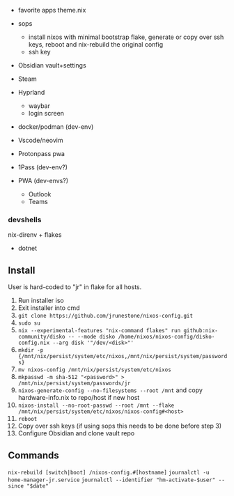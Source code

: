* favorite apps theme.nix
* sops
    * install nixos with minimal bootstrap flake, generate or copy over ssh keys, reboot and nix-rebuild the original config
    * ssh key
* Obsidian vault+settings

* Steam
* Hyprland
    * waybar
    * login screen
* docker/podman (dev-env)
* Vscode/neovim
* Protonpass pwa
* 1Pass (dev-env?)
* PWA (dev-envs?)
    * Outlook
    * Teams

### devshells
nix-direnv + flakes
* dotnet

## Install
User is hard-coded to "jr" in flake for all hosts.

1. Run installer iso
2. Exit installer into cmd
6. `git clone https://github.com/jrunestone/nixos-config.git`
5. `sudo su`
4. `nix --experimental-features "nix-command flakes" run github:nix-community/disko -- --mode disko /home/nixos/nixos-config/disko-config.nix --arg disk '"/dev/<disk>"'`
5. `mkdir -p {/mnt/nix/persist/system/etc/nixos,/mnt/nix/persist/system/passwords}`
6. `mv nixos-config /mnt/nix/persist/system/etc/nixos`
8. `mkpasswd -m sha-512 "<password>" > /mnt/nix/persist/system/passwords/jr`
5. `nixos-generate-config --no-filesystems --root /mnt` and copy hardware-info.nix to repo/host if new host
9. `nixos-install --no-root-passwd --root /mnt --flake /mnt/nix/persist/system/etc/nixos/nixos-config#<host>`
10. `reboot`
11. Copy over ssh keys (if using sops this needs to be done before step 3)
12. Configure Obsidian and clone vault repo

## Commands
`nix-rebuild [switch|boot] /nixos-config.#[hostname]`
`journalctl -u home-manager-jr.service`
`journalctl --identifier "hm-activate-$user" --since "$date"`